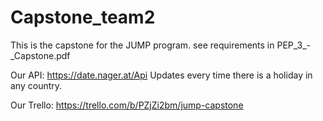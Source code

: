 # Capstone_team2
This is the capstone for the JUMP program.
see requirements in PEP_3_-_Capstone.pdf


Our API:
https://date.nager.at/Api
Updates every time there is a holiday in any country.

Our Trello:
https://trello.com/b/PZjZi2bm/jump-capstone

